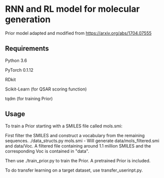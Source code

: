 # RNN and RL model for molecular generation
Prior model adapted and modified from https://arxiv.org/abs/1704.07555
## Requirements

Python 3.6

PyTorch 0.1.12

RDkit

Scikit-Learn (for QSAR scoring function)

tqdm (for training Prior)

## Usage
To train a Prior starting with a SMILES file called mols.smi:

First filter the SMILES and construct a vocabulary from the remaining sequences. ./data_structs.py mols.smi - Will generate data/mols_filtered.smi and data/Voc. A filtered file containing around 1.1 million SMILES and the corresponding Voc is contained in "data".

Then use ./train_prior.py to train the Prior. A pretrained Prior is included.

To do transfer learning on a target dataset, use transfer_userinpt.py.
